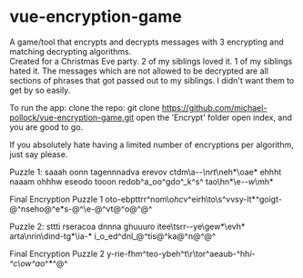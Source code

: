 # vue-encryption-game
A game/tool that encrypts and decrypts messages with 3 encrypting and matching decrypting algorithms.  
Created for a Christmas Eve party. 2 of my siblings loved it. 1 of my siblings hated it. The messages which are not allowed to be decrypted are all sections of phrases that got passed out to my siblings. I didn't want them to get by so easily.  

To run the app: 
clone the repo: git clone https://github.com/michael-pollock/vue-encryption-game.git
open the 'Encrypt' folder
open index, and you are good to go. 

If you absolutely hate having a limited number of encryptions per algorithm, just say please. 

Puzzle 1:
saaah oonn tagennnadva erevov
ctdm\a--*\nrt*\neh*\oae*
ehhht naaam ohhhw eseodo tooon
redob^a_oo^gdo^_k^s^
tao\hn*\e-*\-w*\mh*

Final Encryption Puzzle 1
oto-ebpttrr^nom\o*hc*v^eirh\to\s^vvsy-lt*^goigt-@^nseho@^e*s-@^\e-@^vt@^o@^@^

Puzzle 2:
sttti rseracoa dnnna ghuuuro
itee\tsrr\--ye\gew*\evh*
arta\nrin\dind\-tg*\ia-*
i_o_ed^dnl_@^tis@^ka@^n@^@^

Final Encryption Puzzle 2
y-rie-fhm^teo-ybeh^t\r\tor^aeaub-^hh*i-^c\ow^a*o^\*^@^


